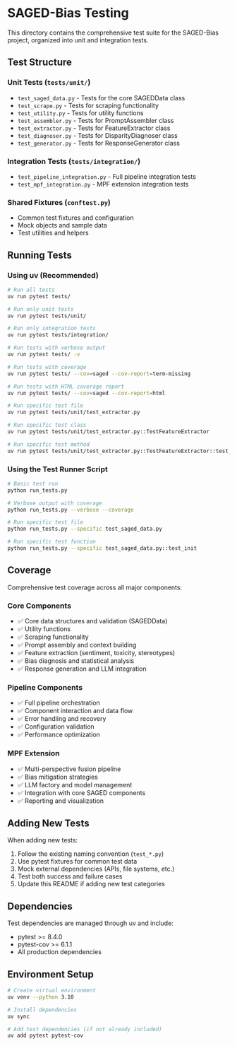 # SAGED-Bias Testing

This directory contains the comprehensive test suite for the SAGED-Bias project, organized into unit and integration tests.

## Test Structure

### Unit Tests (`tests/unit/`)

- `test_saged_data.py` - Tests for the core SAGEDData class
- `test_scrape.py` - Tests for scraping functionality
- `test_utility.py` - Tests for utility functions
- `test_assembler.py` - Tests for PromptAssembler class
- `test_extractor.py` - Tests for FeatureExtractor class
- `test_diagnoser.py` - Tests for DisparityDiagnoser class
- `test_generator.py` - Tests for ResponseGenerator class

### Integration Tests (`tests/integration/`)

- `test_pipeline_integration.py` - Full pipeline integration tests
- `test_mpf_integration.py` - MPF extension integration tests

### Shared Fixtures (`conftest.py`)

- Common test fixtures and configuration
- Mock objects and sample data
- Test utilities and helpers

## Running Tests

### Using uv (Recommended)

```bash
# Run all tests
uv run pytest tests/

# Run only unit tests
uv run pytest tests/unit/

# Run only integration tests
uv run pytest tests/integration/

# Run tests with verbose output
uv run pytest tests/ -v

# Run tests with coverage
uv run pytest tests/ --cov=saged --cov-report=term-missing

# Run tests with HTML coverage report
uv run pytest tests/ --cov=saged --cov-report=html

# Run specific test file
uv run pytest tests/unit/test_extractor.py

# Run specific test class
uv run pytest tests/unit/test_extractor.py::TestFeatureExtractor

# Run specific test method
uv run pytest tests/unit/test_extractor.py::TestFeatureExtractor::test_extract_sentiment
```

### Using the Test Runner Script

```bash
# Basic test run
python run_tests.py

# Verbose output with coverage
python run_tests.py --verbose --coverage

# Run specific test file
python run_tests.py --specific test_saged_data.py

# Run specific test function
python run_tests.py --specific test_saged_data.py::test_init
```

## Coverage

Comprehensive test coverage across all major components:

### Core Components

- ✅ Core data structures and validation (SAGEDData)
- ✅ Utility functions
- ✅ Scraping functionality
- ✅ Prompt assembly and context building
- ✅ Feature extraction (sentiment, toxicity, stereotypes)
- ✅ Bias diagnosis and statistical analysis
- ✅ Response generation and LLM integration

### Pipeline Components

- ✅ Full pipeline orchestration
- ✅ Component interaction and data flow
- ✅ Error handling and recovery
- ✅ Configuration validation
- ✅ Performance optimization

### MPF Extension

- ✅ Multi-perspective fusion pipeline
- ✅ Bias mitigation strategies
- ✅ LLM factory and model management
- ✅ Integration with core SAGED components
- ✅ Reporting and visualization

## Adding New Tests

When adding new tests:

1. Follow the existing naming convention (`test_*.py`)
2. Use pytest fixtures for common test data
3. Mock external dependencies (APIs, file systems, etc.)
4. Test both success and failure cases
5. Update this README if adding new test categories

## Dependencies

Test dependencies are managed through uv and include:

- pytest >= 8.4.0
- pytest-cov >= 6.1.1
- All production dependencies

## Environment Setup

```bash
# Create virtual environment
uv venv --python 3.10

# Install dependencies
uv sync

# Add test dependencies (if not already included)
uv add pytest pytest-cov
```

